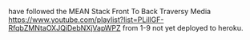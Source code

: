 have followed the
MEAN Stack Front To Back
Traversy Media
https://www.youtube.com/playlist?list=PLillGF-RfqbZMNtaOXJQiDebNXjVapWPZ
from 1-9
not yet deployed to heroku.
